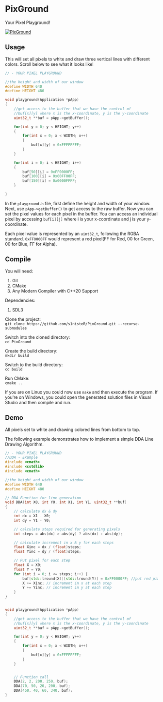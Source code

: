 # PixGround
Your Pixel Playground!

[![PixGround](https://github.com/s1nisteR/PixGround/actions/workflows/cmake-multi-platform.yml/badge.svg)](https://github.com/s1nisteR/PixGround/actions/workflows/cmake-multi-platform.yml)

## Usage
This will set all pixels to white and draw three vertical lines with different colors. Scroll below to see what it looks like!
```cpp
// - YOUR PIXEL PLAYGROUND

//the height and width of our window
#define WIDTH 640
#define HEIGHT 480

void playground(Application *pApp)
{
    //get access to the buffer that we have the control of
    //buf[x][y] where x is the x-coordinate, y is the y-coordinate
    uint32_t **buf = pApp->getBuffer();

    for(int y = 0; y < HEIGHT; y++)
    {
        for(int x = 0; x < WIDTH; x++)
        {
            buf[x][y] = 0xFFFFFFFF;
        }
    }

    for(int i = 0; i < HEIGHT; i++)
    {
        buf[50][i] = 0xFF0000FF;
        buf[100][i] = 0x00FF00FF;
        buf[150][i] = 0x0000FFFF;
    }

}
```

In the ```playground.h``` file, first define the height and width of your window. Next, use ```pApp->getBuffer()``` to get access to the raw buffer. Now you can set the pixel values for each pixel in the buffer. You can access an individual pixel by accessing ```buf[i][j]``` where i is your x-coordinate and j is your y-coordinate.

Each pixel value is represented by an ```uint32_t```, following the RGBA standard. 
```0xFF0000FF``` would represent a red pixel(FF for Red, 00 for Green, 00 for Blue, FF for Alpha).

## Compile
You will need:
1. Git
2. CMake
3. Any Modern Compiler with C++20 Support

Dependencies:
1. SDL3

Clone the project:\
```git clone https://github.com/s1nisteR/PixGround.git --recurse-submodules```

Switch into the cloned directory:\
```cd PixGround```

Create the build directory:\
```mkdir build```

Switch to the build directory:\
```cd build```

Run CMake:\
```cmake ..```

If you are on Linux you could now use ```make``` and then execute the program. If you're on Windows, you could open the generated solution files in Visual Studio and then compile and run.

## Demo
All pixels set to white and drawing colored lines from bottom to top.

The following example demonstrates how to implement a simple DDA Line Drawing Algorithm.
```cpp
// - YOUR PIXEL PLAYGROUND
//DDA - Example
#include <cmath>
#include <cstdlib>
#include <cmath>

//the height and width of our window
#define WIDTH 640
#define HEIGHT 480

// DDA Function for line generation
void DDA(int X0, int Y0, int X1, int Y1, uint32_t **buf)
{
    // calculate dx & dy
    int dx = X1 - X0;
    int dy = Y1 - Y0;

    // calculate steps required for generating pixels
    int steps = abs(dx) > abs(dy) ? abs(dx) : abs(dy);

    // calculate increment in x & y for each steps
    float Xinc = dx / (float)steps;
    float Yinc = dy / (float)steps;

    // Put pixel for each step
    float X = X0;
    float Y = Y0;
    for (int i = 0; i <= steps; i++) {
        buf[std::lround(X)][std::lround(Y)] = 0xFF0000FF; //put red pixel at (X,Y)
        X += Xinc; // increment in x at each step
        Y += Yinc; // increment in y at each step
    }
}


void playground(Application *pApp)
{
    //get access to the buffer that we have the control of
    //buf[x][y] where x is the x-coordinate, y is the y-coordinate
    uint32_t **buf = pApp->getBuffer();

    for(int y = 0; y < HEIGHT; y++)
    {
        for(int x = 0; x < WIDTH; x++)
        {
            buf[x][y] = 0xFFFFFFFF;
        }
    }


    // Function call
    DDA(2, 2, 200, 250, buf);
    DDA(70, 50, 20, 200, buf);
    DDA(450, 40, 60, 340, buf);
}
```